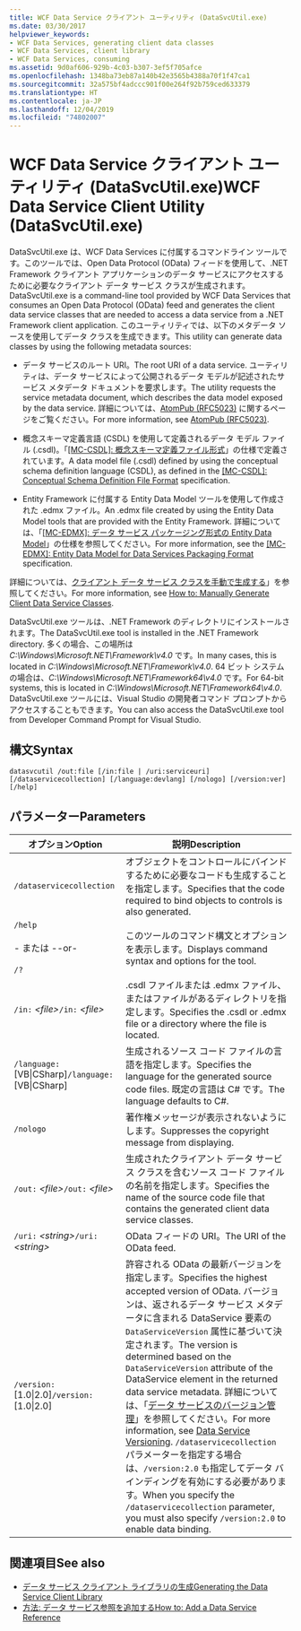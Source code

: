 ```yaml
---
title: WCF Data Service クライアント ユーティリティ (DataSvcUtil.exe)
ms.date: 03/30/2017
helpviewer_keywords:
- WCF Data Services, generating client data classes
- WCF Data Services, client library
- WCF Data Services, consuming
ms.assetid: 9d0af606-929b-4c03-b307-3ef5f705afce
ms.openlocfilehash: 1348ba73eb87a140b42e3565b4388a70f1f47ca1
ms.sourcegitcommit: 32a575bf4adccc901f00e264f92b759ced633379
ms.translationtype: HT
ms.contentlocale: ja-JP
ms.lasthandoff: 12/04/2019
ms.locfileid: "74802007"
---
```

# <a name="wcf-data-service-client-utility-datasvcutilexe"></a><span data-ttu-id="16e58-102">WCF Data Service クライアント ユーティリティ (DataSvcUtil.exe)</span><span class="sxs-lookup"><span data-stu-id="16e58-102">WCF Data Service Client Utility (DataSvcUtil.exe)</span></span>

<span data-ttu-id="16e58-103">DataSvcUtil.exe は、WCF Data Services に付属するコマンドライン ツールです。このツールでは、Open Data Protocol (OData) フィードを使用して、.NET Framework クライアント アプリケーションのデータ サービスにアクセスするために必要なクライアント データ サービス クラスが生成されます。</span><span class="sxs-lookup"><span data-stu-id="16e58-103">DataSvcUtil.exe is a command-line tool provided by WCF Data Services that consumes an Open Data Protocol (OData) feed and generates the client data service classes that are needed to access a data service from a .NET Framework client application.</span></span> <span data-ttu-id="16e58-104">このユーティリティでは、以下のメタデータ ソースを使用してデータ クラスを生成できます。</span><span class="sxs-lookup"><span data-stu-id="16e58-104">This utility can generate data classes by using the following metadata sources:</span></span>

- <span data-ttu-id="16e58-105">データ サービスのルート URI。</span><span class="sxs-lookup"><span data-stu-id="16e58-105">The root URI of a data service.</span></span> <span data-ttu-id="16e58-106">ユーティリティは、データ サービスによって公開されるデータ モデルが記述されたサービス メタデータ ドキュメントを要求します。</span><span class="sxs-lookup"><span data-stu-id="16e58-106">The utility requests the service metadata document, which describes the data model exposed by the data service.</span></span> <span data-ttu-id="16e58-107">詳細については、[AtomPub (RFC5023)](https://tools.ietf.org/html/rfc5023#section-8) に関するページをご覧ください。</span><span class="sxs-lookup"><span data-stu-id="16e58-107">For more information, see [AtomPub (RFC5023)](https://tools.ietf.org/html/rfc5023#section-8).</span></span>

- <span data-ttu-id="16e58-108">概念スキーマ定義言語 (CSDL) を使用して定義されるデータ モデル ファイル (.csdl)。「[\[MC-CSDL\]: 概念スキーマ定義ファイル形式](https://docs.microsoft.com/openspecs/windows_protocols/mc-csdl/c03ad8c3-e8b7-4306-af96-a9e52bb3df12)」の仕様で定義されています。</span><span class="sxs-lookup"><span data-stu-id="16e58-108">A data model file (.csdl) defined by using the conceptual schema definition language (CSDL), as defined in the [\[MC-CSDL\]: Conceptual Schema Definition File Format](https://docs.microsoft.com/openspecs/windows_protocols/mc-csdl/c03ad8c3-e8b7-4306-af96-a9e52bb3df12) specification.</span></span>

- <span data-ttu-id="16e58-109">Entity Framework に付属する Entity Data Model ツールを使用して作成された .edmx ファイル。</span><span class="sxs-lookup"><span data-stu-id="16e58-109">An .edmx file created by using the Entity Data Model tools that are provided with the Entity Framework.</span></span> <span data-ttu-id="16e58-110">詳細については、「[\[MC-EDMX\]: データ サービス パッケージング形式の Entity Data Model](https://docs.microsoft.com/openspecs/windows_protocols/mc-edmx/5dff5e25-56a1-408b-9d44-bff6634c7d16)」の仕様を参照してください。</span><span class="sxs-lookup"><span data-stu-id="16e58-110">For more information, see the [\[MC-EDMX\]: Entity Data Model for Data Services Packaging Format](https://docs.microsoft.com/openspecs/windows_protocols/mc-edmx/5dff5e25-56a1-408b-9d44-bff6634c7d16) specification.</span></span>

<span data-ttu-id="16e58-111">詳細については、[クライアント データ サービス クラスを手動で生成する](how-to-manually-generate-client-data-service-classes-wcf-data-services.md)」を参照してください。</span><span class="sxs-lookup"><span data-stu-id="16e58-111">For more information, see [How to: Manually Generate Client Data Service Classes](how-to-manually-generate-client-data-service-classes-wcf-data-services.md).</span></span>

<span data-ttu-id="16e58-112">DataSvcUtil.exe ツールは、.NET Framework のディレクトリにインストールされます。</span><span class="sxs-lookup"><span data-stu-id="16e58-112">The DataSvcUtil.exe tool is installed in the .NET Framework directory.</span></span> <span data-ttu-id="16e58-113">多くの場合、この場所は *C:\Windows\Microsoft.NET\Framework\v4.0* です。</span><span class="sxs-lookup"><span data-stu-id="16e58-113">In many cases, this is located in *C:\Windows\Microsoft.NET\Framework\v4.0*.</span></span> <span data-ttu-id="16e58-114">64 ビット システムの場合は、*C:\Windows\Microsoft.NET\Framework64\v4.0* です。</span><span class="sxs-lookup"><span data-stu-id="16e58-114">For 64-bit systems, this is located in *C:\Windows\Microsoft.NET\Framework64\v4.0*.</span></span> <span data-ttu-id="16e58-115">DataSvcUtil.exe ツールには、Visual Studio の開発者コマンド プロンプトからアクセスすることもできます。</span><span class="sxs-lookup"><span data-stu-id="16e58-115">You can also access the DataSvcUtil.exe tool from Developer Command Prompt for Visual Studio.</span></span>

## <a name="syntax"></a><span data-ttu-id="16e58-116">構文</span><span class="sxs-lookup"><span data-stu-id="16e58-116">Syntax</span></span>

```console
datasvcutil /out:file [/in:file | /uri:serviceuri] [/dataservicecollection] [/language:devlang] [/nologo] [/version:ver] [/help]
```

## <a name="parameters"></a><span data-ttu-id="16e58-117">パラメーター</span><span class="sxs-lookup"><span data-stu-id="16e58-117">Parameters</span></span>

|<span data-ttu-id="16e58-118">オプション</span><span class="sxs-lookup"><span data-stu-id="16e58-118">Option</span></span>|<span data-ttu-id="16e58-119">説明</span><span class="sxs-lookup"><span data-stu-id="16e58-119">Description</span></span>|
|------------|-----------------|
|`/dataservicecollection`|<span data-ttu-id="16e58-120">オブジェクトをコントロールにバインドするために必要なコードも生成することを指定します。</span><span class="sxs-lookup"><span data-stu-id="16e58-120">Specifies that the code required to bind objects to controls is also generated.</span></span>|
|`/help`<br /><br /> <span data-ttu-id="16e58-121">\- または -</span><span class="sxs-lookup"><span data-stu-id="16e58-121">-or-</span></span><br /><br /> `/?`|<span data-ttu-id="16e58-122">このツールのコマンド構文とオプションを表示します。</span><span class="sxs-lookup"><span data-stu-id="16e58-122">Displays command syntax and options for the tool.</span></span>|
|<span data-ttu-id="16e58-123">`/in:` *\<file>*</span><span class="sxs-lookup"><span data-stu-id="16e58-123">`/in:` *\<file>*</span></span>|<span data-ttu-id="16e58-124">.csdl ファイルまたは .edmx ファイル、またはファイルがあるディレクトリを指定します。</span><span class="sxs-lookup"><span data-stu-id="16e58-124">Specifies the .csdl or .edmx file or a directory where the file is located.</span></span>|
|<span data-ttu-id="16e58-125">`/language:`[VB&#124;CSharp]</span><span class="sxs-lookup"><span data-stu-id="16e58-125">`/language:`[VB&#124;CSharp]</span></span>|<span data-ttu-id="16e58-126">生成されるソース コード ファイルの言語を指定します。</span><span class="sxs-lookup"><span data-stu-id="16e58-126">Specifies the language for the generated source code files.</span></span> <span data-ttu-id="16e58-127">既定の言語は C# です。</span><span class="sxs-lookup"><span data-stu-id="16e58-127">The language defaults to C#.</span></span>|
|`/nologo`|<span data-ttu-id="16e58-128">著作権メッセージが表示されないようにします。</span><span class="sxs-lookup"><span data-stu-id="16e58-128">Suppresses the copyright message from displaying.</span></span>|
|<span data-ttu-id="16e58-129">`/out:` *\<file>*</span><span class="sxs-lookup"><span data-stu-id="16e58-129">`/out:` *\<file>*</span></span>|<span data-ttu-id="16e58-130">生成されたクライアント データ サービス クラスを含むソース コード ファイルの名前を指定します。</span><span class="sxs-lookup"><span data-stu-id="16e58-130">Specifies the name of the source code file that contains the generated client data service classes.</span></span>|
|<span data-ttu-id="16e58-131">`/uri:` *\<string>*</span><span class="sxs-lookup"><span data-stu-id="16e58-131">`/uri:` *\<string>*</span></span>|<span data-ttu-id="16e58-132">OData フィードの URI。</span><span class="sxs-lookup"><span data-stu-id="16e58-132">The URI of the OData feed.</span></span>|
|<span data-ttu-id="16e58-133">`/version:`[1.0&#124;2.0]</span><span class="sxs-lookup"><span data-stu-id="16e58-133">`/version:`[1.0&#124;2.0]</span></span>|<span data-ttu-id="16e58-134">許容される OData の最新バージョンを指定します。</span><span class="sxs-lookup"><span data-stu-id="16e58-134">Specifies the highest accepted version of OData.</span></span> <span data-ttu-id="16e58-135">バージョンは、返されるデータ サービス メタデータに含まれる DataService 要素の `DataServiceVersion` 属性に基づいて決定されます。</span><span class="sxs-lookup"><span data-stu-id="16e58-135">The version is determined based on the `DataServiceVersion` attribute of the DataService element in the returned data service metadata.</span></span> <span data-ttu-id="16e58-136">詳細については、「[データ サービスのバージョン管理](data-service-versioning-wcf-data-services.md)」を参照してください。</span><span class="sxs-lookup"><span data-stu-id="16e58-136">For more information, see [Data Service Versioning](data-service-versioning-wcf-data-services.md).</span></span> <span data-ttu-id="16e58-137">`/dataservicecollection` パラメーターを指定する場合は、`/version:2.0` も指定してデータ バインディングを有効にする必要があります。</span><span class="sxs-lookup"><span data-stu-id="16e58-137">When you specify the `/dataservicecollection` parameter, you must also specify `/version:2.0` to enable data binding.</span></span>|

## <a name="see-also"></a><span data-ttu-id="16e58-138">関連項目</span><span class="sxs-lookup"><span data-stu-id="16e58-138">See also</span></span>

- [<span data-ttu-id="16e58-139">データ サービス クライアント ライブラリの生成</span><span class="sxs-lookup"><span data-stu-id="16e58-139">Generating the Data Service Client Library</span></span>](generating-the-data-service-client-library-wcf-data-services.md)
- [<span data-ttu-id="16e58-140">方法: データ サービス参照を追加する</span><span class="sxs-lookup"><span data-stu-id="16e58-140">How to: Add a Data Service Reference</span></span>](how-to-add-a-data-service-reference-wcf-data-services.md)
